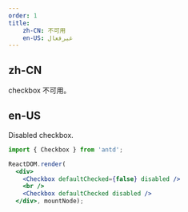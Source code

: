 ```yaml
---
order: 1
title:
    zh-CN: 不可用
    en-US: غیرفعال
---
```


## zh-CN

checkbox 不可用。

## en-US

Disabled checkbox.

````jsx
import { Checkbox } from 'antd';

ReactDOM.render(
  <div>
    <Checkbox defaultChecked={false} disabled />
    <br />
    <Checkbox defaultChecked disabled />
  </div>, mountNode);
````

